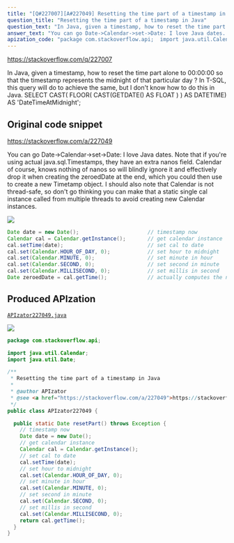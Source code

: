 ```yaml
---
title: "[Q#227007][A#227049] Resetting the time part of a timestamp in Java"
question_title: "Resetting the time part of a timestamp in Java"
question_text: "In Java, given a timestamp, how to reset the time part alone to 00:00:00 so that the timestamp represents the midnight of that particular day ? In T-SQL, this query will do to achieve the same, but I don't know how to do this in Java. SELECT CAST( FLOOR( CAST(GETDATE() AS FLOAT ) ) AS DATETIME) AS 'DateTimeAtMidnight';"
answer_text: "You can go Date->Calendar->set->Date: I love Java dates. Note that if you're using actual java.sql.Timestamps, they have an extra nanos field.  Calendar of course, knows nothing of nanos so will blindly ignore it and effectively drop it when creating the zeroedDate at the end, which you could then use to create a new Timetamp object. I should also note that Calendar is not thread-safe, so don't go thinking you can make that a static single cal instance called from multiple threads to avoid creating new Calendar instances."
apization_code: "package com.stackoverflow.api;  import java.util.Calendar; import java.util.Date;  /**  * Resetting the time part of a timestamp in Java  *  * @author APIzator  * @see <a href=\"https://stackoverflow.com/a/227049\">https://stackoverflow.com/a/227049</a>  */ public class APIzator227049 {    public static Date resetPart() throws Exception {     // timestamp now     Date date = new Date();     // get calendar instance     Calendar cal = Calendar.getInstance();     // set cal to date     cal.setTime(date);     // set hour to midnight     cal.set(Calendar.HOUR_OF_DAY, 0);     // set minute in hour     cal.set(Calendar.MINUTE, 0);     // set second in minute     cal.set(Calendar.SECOND, 0);     // set millis in second     cal.set(Calendar.MILLISECOND, 0);     return cal.getTime();   } }"
---
```


https://stackoverflow.com/q/227007

In Java, given a timestamp, how to reset the time part alone to 00:00:00 so that the timestamp represents the midnight of that particular day ?
In T-SQL, this query will do to achieve the same, but I don&#x27;t know how to do this in Java.
SELECT CAST( FLOOR( CAST(GETDATE() AS FLOAT ) ) AS DATETIME) AS &#x27;DateTimeAtMidnight&#x27;;



## Original code snippet

https://stackoverflow.com/a/227049

You can go Date-&gt;Calendar-&gt;set-&gt;Date:
I love Java dates.
Note that if you&#x27;re using actual java.sql.Timestamps, they have an extra nanos field.  Calendar of course, knows nothing of nanos so will blindly ignore it and effectively drop it when creating the zeroedDate at the end, which you could then use to create a new Timetamp object.
I should also note that Calendar is not thread-safe, so don&#x27;t go thinking you can make that a static single cal instance called from multiple threads to avoid creating new Calendar instances.

<div class="code-logo"><img src="/stackoverflow.png" /></div>

```java
Date date = new Date();                      // timestamp now
Calendar cal = Calendar.getInstance();       // get calendar instance
cal.setTime(date);                           // set cal to date
cal.set(Calendar.HOUR_OF_DAY, 0);            // set hour to midnight
cal.set(Calendar.MINUTE, 0);                 // set minute in hour
cal.set(Calendar.SECOND, 0);                 // set second in minute
cal.set(Calendar.MILLISECOND, 0);            // set millis in second
Date zeroedDate = cal.getTime();             // actually computes the new Date
```

## Produced APIzation

[`APIzator227049.java`](https://github.com/pasqualesalza/apization-temp-data/raw/master/search/APIzator227049.java)

<div class="code-logo"><img src="/apizator.png" /></div>

```java
package com.stackoverflow.api;

import java.util.Calendar;
import java.util.Date;

/**
 * Resetting the time part of a timestamp in Java
 *
 * @author APIzator
 * @see <a href="https://stackoverflow.com/a/227049">https://stackoverflow.com/a/227049</a>
 */
public class APIzator227049 {

  public static Date resetPart() throws Exception {
    // timestamp now
    Date date = new Date();
    // get calendar instance
    Calendar cal = Calendar.getInstance();
    // set cal to date
    cal.setTime(date);
    // set hour to midnight
    cal.set(Calendar.HOUR_OF_DAY, 0);
    // set minute in hour
    cal.set(Calendar.MINUTE, 0);
    // set second in minute
    cal.set(Calendar.SECOND, 0);
    // set millis in second
    cal.set(Calendar.MILLISECOND, 0);
    return cal.getTime();
  }
}

```